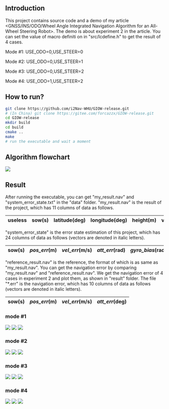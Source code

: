 ## Introduction

This project contains source code and a demo of my article <GNSS/INS/ODO/Wheel Angle Integrated Navigation Algorithm for an All-Wheel Steering Robot>. The demo is about experiment 2 in the article. You can set the value of macro definiti on in "src/lcdefine.h" to get the result of 4 cases.

Mode #1: USE_ODO=0,USE_STEER=0

Mode #2: USE_ODO=0,USE_STEER=1

Mode #3: USE_ODO=0,USE_STEER=2

Mode #4: USE_ODO=1,USE_STEER=2



## How to run?

```bash
git clone https://github.com/i2Nav-WHU/GIOW-release.git
# (In China) git clone https://gitee.com/forcazzx/GIOW-release.git
cd GIOW-release
mkdir build
cd build
cmake ..
make
# run the executable and wait a moment
```



## Algorithm flowchart

![](Algorithm%20flowchart.png)

## Result

After running the executable, you can get "my_result.nav" and "system_error_state.txt" in the "data" folder. "my_result.nav" is the result of the project, which has 11 columns of data as follows.

| useless | sow(s) | latitude(deg) | longitude(deg) | height(m) | vel_north(m/s) | vel_east(m/s) | vel_down(m/s) | roll(deg) | pitch(deg) | yaw(deg) |
| ------- | ------ | ------------- | -------------- | --------- | -------------- | ------------- | ------------- | --------- | ---------- | -------- |

"system_error_state" is the error state estimation of this project, which has 24 columns of data as follows (vectors are denoted in italic letters).

| sow(s) | *pos_err*(m) | *vel_err*(m/s) | *att_err*(rad) | *gyro_bias*(rad/s) | *gyro_scale_factor* | *acce_bias*(m/s^2) | *acce_scale_factor* | odo_scale_factor | wheel_angle_err(deg) |
| ------ | -------------- | ---------------- | ---------------- | -------------------- | --------------------- | -------------------- | --------------------- | ---------------- | -------------------- |

"reference_result.nav" is the reference, the format of which is as same as "my_result.nav". You can get the navigation error by comparing "my_result.nav" and "reference_result.nav". We get the navigation error of 4 cases in experiment 2 and plot them, as shown in "result" folder. The file "*.err" is the navigation error, which has 10 columns of data as follows (vectors are denoted in italic letters).

| sow(s) | *pos_err*(m) | *vel_err*(m/s) | *att_err*(deg) |
| ------ | ------------ | -------------- | -------------- |

### mode #1

![](result/mode1/poserr.png)
![](result/mode1/velerr.png)
![](result/mode1/atterr.png)

### mode #2

![](result/mode2/poserr.png)
![](result/mode2/velerr.png)
![](result/mode2/atterr.png)

### mode #3

![](result/mode3/poserr.png)
![](result/mode3/velerr.png)
![](result/mode3/atterr.png)

### mode #4

![](result/mode4/poserr.png)
![](result/mode4/velerr.png)
![](result/mode4/atterr.png)
